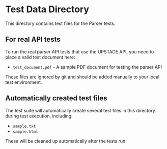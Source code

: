 # Test Data Directory

This directory contains test files for the Parser tests.

## For real API tests

To run the real parser API tests that use the UPSTAGE API, you need to place a valid test document here:

- `test_document.pdf` - A sample PDF document for testing the parser API

These files are ignored by git and should be added manually to your local test environment.

## Automatically created test files

The test suite will automatically create several test files in this directory during test execution, including:
- `sample.txt`
- `sample.html`

These will be cleaned up automatically after the tests run. 